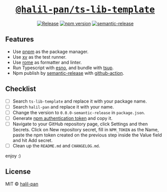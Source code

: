 <h1 align='center'>
  <a href='https://github.com/halil-pan/ts-lib-template'>
    <samp>@halil-pan/ts-lib-template</samp>
  </a>
</h1>

<p align='center'>
  <a href='https://github.com/halil-pan/ts-lib-template/actions/workflows/release.yml'><image src='https://github.com/halil-pan/ts-lib-template/actions/workflows/release.yml/badge.svg?branch=main' alt='Release'/></a>
  <a href='https://npm.im/@halil-pan/ts-lib-template'><image src='https://badgen.net/npm/v/@halil-pan/ts-lib-template' alt='npm version'/></a>
  <a href='https://github.com/semantic-release/semantic-release'><image src='https://img.shields.io/badge/semantic-release-e10079.svg?logo=semantic-release' alt='semantic-release'/></a>
</p>

## Features

- Use [pnpm](https://pnpm.js.org/) as the package manager.
- Use [xv](https://github.com/typicode/xv) as the test runner.
- Use [rome](https://rome.tools/) as formatter and linter.
- Run Typescript with [esno](https://github.com/antfu/esno), and bundle with [tsup](https://github.com/egoist/tsup).
- Npm publish by [semantic-release](https://npm.im/semantic-release) with [github-action](https://docs.github.com/en/actions).

## Checklist

- [ ] Search `ts-lib-template` and replace it with your package name.
- [ ] Search `halil-pan` and replace it with your name.
- [ ] Change the version to `0.0.0-semantic-release` in `package.json`.
- [ ] Generate [npm authentication token](https://docs.npmjs.com/creating-and-viewing-access-tokens) and copy it.
- [ ] Navigate to your GitHub repository page, click Settings and then Secrets. Click on New repository secret, fill in `NPM_TOKEN` as the Name, paste the npm token created on the previous step inside the Value field and hit Add secret.
- [ ] Clean up the `README.md` and `CHANGELOG.md`.

enjoy :)

## License

MIT &copy; [halil-pan](https://github.com/halil-pan)
